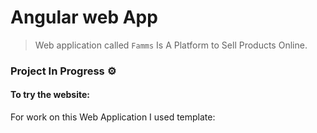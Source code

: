 # Angular web App

> Web application called `Famms` Is A Platform to Sell Products Online. 

### Project In Progress ⚙️ 

#### To try the website:

For work on this Web Application I used template:
